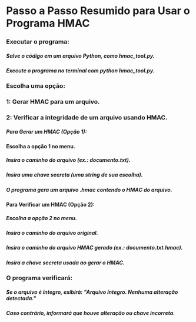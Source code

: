 # Passo a Passo Resumido para Usar o Programa HMAC
### Executar o programa:

##### Salve o código em um arquivo Python, como hmac_tool.py.
##### Execute o programa no terminal com python hmac_tool.py.

### Escolha uma opção:

### 1: Gerar HMAC para um arquivo.
### 2: Verificar a integridade de um arquivo usando HMAC.
##### Para Gerar um HMAC (Opção 1):

#### Escolha a opção 1 no menu.
##### Insira o caminho do arquivo (ex.: documento.txt).
##### Insira uma chave secreta (uma string de sua escolha).
##### O programa gera um arquivo .hmac contendo o HMAC do arquivo.

#### Para Verificar um HMAC (Opção 2):
##### Escolha a opção 2 no menu.
##### Insira o caminho do arquivo original.
##### Insira o caminho do arquivo HMAC gerado (ex.: documento.txt.hmac).
##### Insira a chave secreta usada ao gerar o HMAC.

### O programa verificará:
##### Se o arquivo é íntegro, exibirá: "Arquivo íntegro. Nenhuma alteração detectada."
##### Caso contrário, informará que houve alteração ou chave incorreta.
